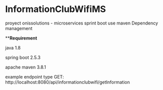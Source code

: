 # InformationClubWifiMS
proyect onissolutions - microservices sprint boot use maven Dependency management

******Requirement****

java 1.8

spring boot 2.5.3

apache maven 3.8.1 

example endpoint type GET: 
http://localhost:8080/api/informationclubwifi/getInformation
